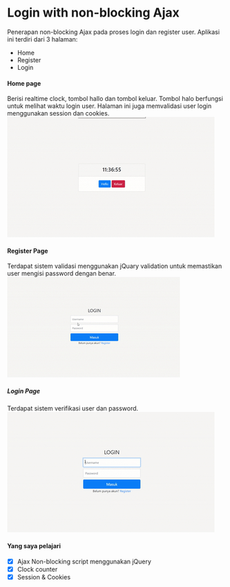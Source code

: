 # Login with non-blocking Ajax
Penerapan non-blocking Ajax pada proses login dan register user. Aplikasi ini terdiri dari 3 halaman:
* Home
* Register
* Login

#### Home page
Berisi realtime clock, tombol hallo dan tombol keluar. Tombol halo berfungsi untuk melihat waktu login user. Halaman ini juga memvalidasi user login menggunakan session dan cookies.<br>
![homepage](/readme/home.gif)

#### Register Page
Terdapat sistem validasi menggunakan jQuary validation untuk memastikan user mengisi password dengan benar.<br>
![registerpage](/readme/register.gif)

##### Login Page
Terdapat sistem verifikasi user dan password.<br>
![loginpage](/readme/login.gif)

#### Yang saya pelajari
- [x] Ajax Non-blocking script menggunakan jQuery
- [x] Clock counter
- [x] Session & Cookies
